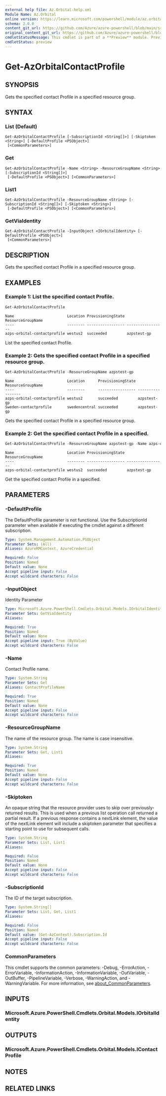 ```yaml
---
external help file: Az.Orbital-help.xml
Module Name: Az.Orbital
online version: https://learn.microsoft.com/powershell/module/az.orbital/get-azorbitalcontactprofile
schema: 2.0.0
content_git_url: https://github.com/Azure/azure-powershell/blob/main/src/Orbital/Orbital/help/Get-AzOrbitalContactProfile.md
original_content_git_url: https://github.com/Azure/azure-powershell/blob/main/src/Orbital/Orbital/help/Get-AzOrbitalContactProfile.md
cmdletStatusMessage: This cmdlet is part of a **Preview** module. Preview versions aren't recommended for use in production environments. For more information, see https://aka.ms/azps-refstatus.
cmdletStatus: preview
---
```

# Get-AzOrbitalContactProfile

## SYNOPSIS
Gets the specified contact Profile in a specified resource group.

## SYNTAX

### List (Default)
```
Get-AzOrbitalContactProfile [-SubscriptionId <String[]>] [-Skiptoken <String>] [-DefaultProfile <PSObject>]
 [<CommonParameters>]
```

### Get
```
Get-AzOrbitalContactProfile -Name <String> -ResourceGroupName <String> [-SubscriptionId <String[]>]
 [-DefaultProfile <PSObject>] [<CommonParameters>]
```

### List1
```
Get-AzOrbitalContactProfile -ResourceGroupName <String> [-SubscriptionId <String[]>] [-Skiptoken <String>]
 [-DefaultProfile <PSObject>] [<CommonParameters>]
```

### GetViaIdentity
```
Get-AzOrbitalContactProfile -InputObject <IOrbitalIdentity> [-DefaultProfile <PSObject>]
 [<CommonParameters>]
```

## DESCRIPTION
Gets the specified contact Profile in a specified resource group.

## EXAMPLES

### Example 1: List the specified contact Profile.
```powershell
Get-AzOrbitalContactProfile
```

```output
Name                        Location ProvisioningState ResourceGroupName
----                        -------- ----------------- -----------------
azps-orbital-contactprofile westus2  succeeded         azpstest-gp
```

List the specified contact Profile.

### Example 2: Gets the specified contact Profile in a specified resource group.
```powershell
Get-AzOrbitalContactProfile -ResourceGroupName azpstest-gp
```

```output
Name                        Location      ProvisioningState ResourceGroupName
----                        --------      ----------------- -----------------
azps-orbital-contactprofile westus2       succeeded         azpstest-gp
Sweden-contactprofile       swedencentral succeeded         azpstest-gp
```

Gets the specified contact Profile in a specified resource group.

### Example 2: Get the specified contact Profile in a specified.
```powershell
Get-AzOrbitalContactProfile -ResourceGroupName azpstest-gp -Name azps-orbital-contactprofile
```

```output
Name                        Location ProvisioningState ResourceGroupName
----                        -------- ----------------- -----------------
azps-orbital-contactprofile westus2  succeeded         azpstest-gp
```

Get the specified contact Profile in a specified.

## PARAMETERS

### -DefaultProfile
The DefaultProfile parameter is not functional.
Use the SubscriptionId parameter when available if executing the cmdlet against a different subscription.

```yaml
Type: System.Management.Automation.PSObject
Parameter Sets: (All)
Aliases: AzureRMContext, AzureCredential

Required: False
Position: Named
Default value: None
Accept pipeline input: False
Accept wildcard characters: False
```

### -InputObject
Identity Parameter

```yaml
Type: Microsoft.Azure.PowerShell.Cmdlets.Orbital.Models.IOrbitalIdentity
Parameter Sets: GetViaIdentity
Aliases:

Required: True
Position: Named
Default value: None
Accept pipeline input: True (ByValue)
Accept wildcard characters: False
```

### -Name
Contact Profile name.

```yaml
Type: System.String
Parameter Sets: Get
Aliases: ContactProfileName

Required: True
Position: Named
Default value: None
Accept pipeline input: False
Accept wildcard characters: False
```

### -ResourceGroupName
The name of the resource group.
The name is case insensitive.

```yaml
Type: System.String
Parameter Sets: Get, List1
Aliases:

Required: True
Position: Named
Default value: None
Accept pipeline input: False
Accept wildcard characters: False
```

### -Skiptoken
An opaque string that the resource provider uses to skip over previously-returned results.
This is used when a previous list operation call returned a partial result.
If a previous response contains a nextLink element, the value of the nextLink element will include a skiptoken parameter that specifies a starting point to use for subsequent calls.

```yaml
Type: System.String
Parameter Sets: List, List1
Aliases:

Required: False
Position: Named
Default value: None
Accept pipeline input: False
Accept wildcard characters: False
```

### -SubscriptionId
The ID of the target subscription.

```yaml
Type: System.String[]
Parameter Sets: List, Get, List1
Aliases:

Required: False
Position: Named
Default value: (Get-AzContext).Subscription.Id
Accept pipeline input: False
Accept wildcard characters: False
```

### CommonParameters
This cmdlet supports the common parameters: -Debug, -ErrorAction, -ErrorVariable, -InformationAction, -InformationVariable, -OutVariable, -OutBuffer, -PipelineVariable, -Verbose, -WarningAction, and -WarningVariable. For more information, see [about_CommonParameters](http://go.microsoft.com/fwlink/?LinkID=113216).

## INPUTS

### Microsoft.Azure.PowerShell.Cmdlets.Orbital.Models.IOrbitalIdentity

## OUTPUTS

### Microsoft.Azure.PowerShell.Cmdlets.Orbital.Models.IContactProfile

## NOTES

## RELATED LINKS

